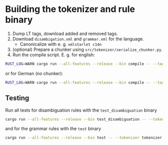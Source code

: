 # Building the tokenizer and rule binary

1. Dump LT tags, download added and removed tags.
2. Download `disambigation.xml` and `grammar.xml` for the language.
    - Canonicalize with e. g. `xmlstarlet c14n`
3. (optional) Prepare a chunker using `src/tokenizer/serialize_chunker.py`.
4. Run the compile script.
E. g. for english:

```bash
RUST_LOG=WARN cargo run --all-features --release --bin compile -- --tag-paths data/en/tags/output.dump data/en/tags/added.txt --tag-remove-paths data/en/tags/removed.txt --disambiguation-path data/en/disambiguation.canonic.xml --tokenizer-config-path configs/en/tokenizer.json --grammar-path data/en/grammar.canonic.xml --rules-config-path configs/en/rules.json --common-words-path data/en/common.txt --chunker-path data/en/chunker.json --out-tokenizer-path storage/en_tokenizer.bin --out-rules-path storage/en_rules.bin
```

or for German (no chunker):
```bash
RUST_LOG=WARN cargo run --all-features --release --bin compile -- --tag-paths data/de/tags/output.dump data/de/tags/added.txt --tag-remove-paths data/de/tags/removed.txt --disambiguation-path data/de/disambiguation.canonic.xml --tokenizer-config-path configs/de/tokenizer.json --grammar-path data/de/grammar.canonic.xml --rules-config-path configs/de/rules.json --common-words-path data/de/common.txt --out-tokenizer-path storage/de_tokenizer.bin --out-rules-path storage/de_rules.bin
```

## Testing

Run all tests for disambiguation rules with the `test_disambiguation` binary

```bash
cargo run --all-features --release --bin test_disambiguation -- --tokenizer tokenizer.bin
```

and for the grammar rules with the `test` binary

```bash
cargo run --all-features --release --bin test -- --tokenizer tokenizer.bin --rules rules.bin
```